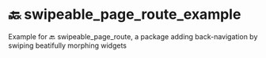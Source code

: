 # 🔙 swipeable_page_route_example

Example for 🔙 swipeable_page_route, a package adding back-navigation by swiping beatifully morphing widgets
